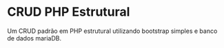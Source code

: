 # CRUD PHP Estrutural
Um CRUD padrão em PHP estrutural utilizando bootstrap simples e banco de dados mariaDB.


